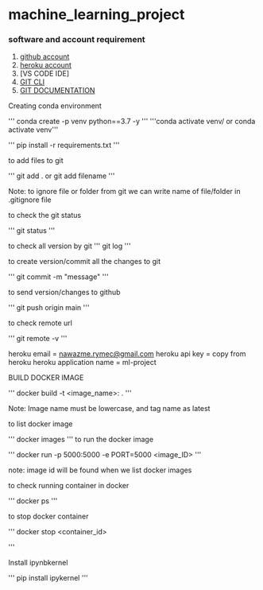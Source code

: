 # machine_learning_project

### software and account requirement

1. [github account](https://github.com/)
2. [heroku account](https://devcenter.heroku.com/articles/heroku-cli)
3. [VS CODE IDE]
4. [GIT CLI](https://git-scm.com/book/en/v2/Getting-Started-The-Command-Line)
5. [GIT DOCUMENTATION](https://git-scm.com/docs)

Creating conda environment

'''
conda create -p venv python==3.7 -y
'''
'''conda activate venv/ or conda activate venv'''

'''
pip install -r requirements.txt
'''

to add files to git

'''
git add . or git add filename
'''

Note: to ignore file or folder from git we can write name of file/folder in .gitignore file

to check the git status

'''
git status
'''

to check all version by git 
'''
git log
'''

to create version/commit all the changes to git

'''
git commit -m "message"
'''

to send version/changes to github

'''
git push origin main
'''

to check remote url

'''
git remote -v
'''

heroku email = nawazme.rymec@gmail.com
heroku api key = copy from heroku
heroku application name = ml-project

BUILD DOCKER IMAGE

'''
docker build -t <image_name>:<tagname> .
'''

Note: Image name must be lowercase, and tag name as latest

to list docker image

'''
docker images
'''
to run the docker image

'''
docker run -p 5000:5000 -e PORT=5000 <image_ID>
'''

note: image id will be found when we list docker images

to check running container in docker

'''
docker ps
'''

to stop docker container

'''
docker stop <container_id>

'''

Install ipynbkernel

'''
pip install ipykernel
'''